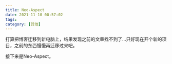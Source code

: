```yaml
---
title: Neo-Aspect
date: 2021-11-10 00:57:02
tags:
category: [其他]
---
```


打算把博客迁移到新电脑上，结果发现之前的文章找不到了...只好现在开个新的项目，之前的东西慢慢再迁移过来吧。

接下来是Neo-Aspect。